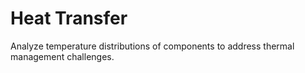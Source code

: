 # **Heat Transfer**

Analyze temperature distributions of components to address thermal management challenges.
